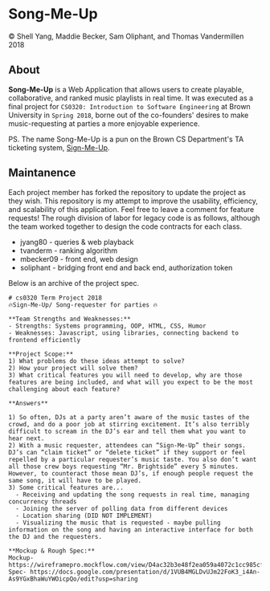 # Song-Me-Up 

© Shell Yang, Maddie Becker, Sam Oliphant, and Thomas Vandermillen 2018

## About

**Song-Me-Up** is a Web Application that allows users to create playable, collaborative, and ranked music playlists in real time. It was executed as a final project for `CS0320: Introduction to Software Engineering` at Brown University in `Spring 2018`, borne out of the co-founders' desires to make music-requesting at parties a more enjoyable experience. 

PS. The name Song-Me-Up is a pun on the Brown CS Department's TA ticketing system, [Sign-Me-Up](https://signmeup.cs.brown.edu/).

## Maintanence
Each project member has forked the repository to update the project as they wish. This repository is my attempt to improve the usability, efficiency, and scalability of this application. Feel free to leave a comment for feature requests!
The rough division of labor for legacy code is as follows, although the team worked together to design the code contracts for each class.
* jyang80 - queries & web playback
* tvanderm - ranking algorithm
* mbecker09 - front end, web design
* soliphant - bridging front end and back end, authorization token

Below is an archive of the project spec. 
```
# cs0320 Term Project 2018
🔥Sign-Me-Up/ Song-requester for parties 🔥

**Team Strengths and Weaknesses:** 
- Strengths: Systems programming, OOP, HTML, CSS, Humor
- Weaknesses: Javascript, using libraries, connecting backend to frontend efficiently

**Project Scope:**
1) What problems do these ideas attempt to solve?
2) How your project will solve them?
3) What critical features you will need to develop, why are those features are being included, and what will you expect to be the most challenging about each feature?

**Answers**

1) So often, DJs at a party aren’t aware of the music tastes of the crowd, and do a poor job at stirring excitement. It’s also terribly difficult to scream in the DJ’s ear and tell them what you want to hear next. 
2) With a music requester, attendees can “Sign-Me-Up” their songs. DJ’s can “claim ticket” or “delete ticket” if they support or feel repelled by a particular requester’s music taste. You also don’t want all those crew boys requesting “Mr. Brightside” every 5 minutes. However, to counteract those mean DJ’s, if enough people request the same song, it will have to be played.
3) Some critical features are...
  - Receiving and updating the song requests in real time, managing concurrency threads 
  - Joining the server of polling data from different devices
  - Location sharing (DID NOT IMPLEMENT)
  - Visualizing the music that is requested - maybe pulling information on the song and having an interactive interface for both the DJ and the requesters.

**Mockup & Rough Spec:**
Mockup- https://wireframepro.mockflow.com/view/D4ac32b3e48f2ea059a4072c1cc985cf8#/page/a069862d6fb54fc9bbf934ef759f1911
Spec- https://docs.google.com/presentation/d/1VUB4MGLDvUJm22FoK3_i4An-As9YGxBhaWuYWOicpQo/edit?usp=sharing
```


